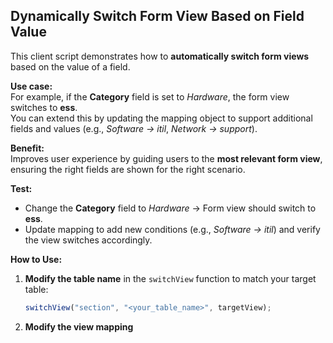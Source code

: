 ## Dynamically Switch Form View Based on Field Value

This client script demonstrates how to **automatically switch form views** based on the value of a field.

**Use case:**  
For example, if the **Category** field is set to *Hardware*, the form view switches to **ess**.  
You can extend this by updating the mapping object to support additional fields and values (e.g., *Software → itil*, *Network → support*).

**Benefit:**  
Improves user experience by guiding users to the **most relevant form view**, ensuring the right fields are shown for the right scenario.

**Test:**  
- Change the **Category** field to *Hardware* → Form view should switch to **ess**.  
- Update mapping to add new conditions (e.g., *Software → itil*) and verify the view switches accordingly.

**How to Use:**  
1. **Modify the table name** in the `switchView` function to match your target table:
   ```javascript
   switchView("section", "<your_table_name>", targetView);
2. **Modify the view mapping**
